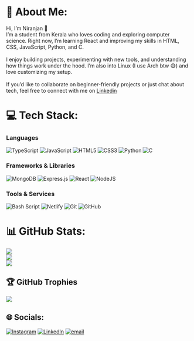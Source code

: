 # 💫 About Me:
Hi, I’m Niranjan 👋<br>I’m a student from Kerala who loves coding and exploring computer science. Right now, I’m learning React and improving my skills in HTML, CSS, JavaScript, Python, and C.<br><br>I enjoy building projects, experimenting with new tools, and understanding how things work under the hood. I’m also into Linux (I use Arch btw 😅) and love customizing my setup.<br><br>If you’d like to collaborate on beginner-friendly projects or just chat about tech, feel free to connect with me on [Linkedin](https://linkedin.com/in/niranjan-vs)<br>

# 💻 Tech Stack:
### Languages
![TypeScript](https://img.shields.io/badge/typescript-%23007ACC.svg?style=flat&logo=typescript&logoColor=white)
![JavaScript](https://img.shields.io/badge/javascript-%23323330.svg?style=flat&logo=javascript&logoColor=%23F7DF1E) 
![HTML5](https://img.shields.io/badge/html5-%23E34F26.svg?style=flat&logo=html5&logoColor=white)
![CSS3](https://img.shields.io/badge/css3-%231572B6.svg?style=flat&logo=css3&logoColor=white) 
![Python](https://img.shields.io/badge/python-3670A0?style=flat&logo=python&logoColor=ffdd54) 
![C](https://img.shields.io/badge/c-%2300599C.svg?style=flat&logo=c&logoColor=white) 

### Frameworks & Libraries
![MongoDB](https://img.shields.io/badge/MongoDB-%234ea94b.svg?style=flat&logo=mongodb&logoColor=white)
![Express.js](https://img.shields.io/badge/express.js-%23404d59.svg?style=flat&logo=express&logoColor=%2361DAFB) 
![React](https://img.shields.io/badge/react-%2320232a.svg?style=flat&logo=react&logoColor=%2361DAFB) 
![NodeJS](https://img.shields.io/badge/node.js-6DA55F?style=flat&logo=node.js&logoColor=white)

### Tools & Services
![Bash Script](https://img.shields.io/badge/bash_script-%23121011.svg?style=flat&logo=gnu-bash&logoColor=white) 
![Netlify](https://img.shields.io/badge/netlify-%23000000.svg?style=flat&logo=netlify&logoColor=#00C7B7) 
![Git](https://img.shields.io/badge/git-%23F05033.svg?style=flat&logo=git&logoColor=white) 
![GitHub](https://img.shields.io/badge/github-%23121011.svg?style=flat&logo=github&logoColor=white)

# 📊 GitHub Stats:
![](https://github-readme-stats.vercel.app/api?username=vsniranjan&theme=dark&hide_border=false&include_all_commits=true&count_private=true)<br/>
![](https://nirzak-streak-stats.vercel.app/?user=vsniranjan&theme=dark&hide_border=false)<br/>
![](https://github-readme-stats.vercel.app/api/top-langs/?username=vsniranjan&theme=dark&hide_border=false&include_all_commits=false&count_private=false&layout=compact)

## 🏆 GitHub Trophies
![](https://github-profile-trophy.vercel.app/?username=vsniranjan&theme=default_repocard&no-frame=false&no-bg=true&margin-w=4)

## 🌐 Socials:
[![Instagram](https://img.shields.io/badge/Instagram-%23E4405F.svg?logo=Instagram&logoColor=white)](https://instagram.com/niranjanvs_) [![LinkedIn](https://img.shields.io/badge/LinkedIn-%230077B5.svg?logo=linkedin&logoColor=white)](https://linkedin.com/in/niranjan-vs) [![email](https://img.shields.io/badge/Email-D14836?logo=gmail&logoColor=white)](mailto:niranjan.veluthamessery@gmail.com) 
